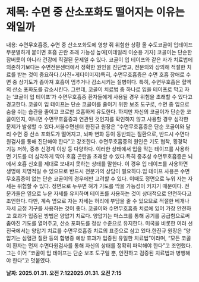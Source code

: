 # **제목: 수면 중 산소포화도 떨어지는 이유는 왜일까**

  내용: 수면무호흡증, 수면 중 산소포화도에 영향 줘 위험한 상황 올 수도코골이 입테이프 무분별하게 붙이면 호흡 곤란 초래 가능성 높여[이데일리 이순용 기자] 코골이는 단순한 잠버릇이 아니라 건강에 직결된 문제일 수 있다. 코골이 입 테이프와 같은 자가 치료법에 의존하기보다는 수면전문센터에서 정확한 원인을 진단받고, 전문의와 상의해 적절한 치료를 받는 것이 중요하다.(사진=게티이미지)특히, 수면무호흡증은 수면 호흡 장애로 수면 중 상기도가 좁아져 호흡이 멈추거나 감소시키는 질병이다. 특히, 수면무호흡은 혈액의 산소 포화도를 감소시킨다. 그런데, 코골이 치료법 중 하나로 입을 테이프로 막고 자는 ‘코골이 입 테이프’가 수면무호흡증 환자들에게 사용될 경우 위험을 초래할 수 있다고 경고한다. 코골이 입 테이프는 단순 코골이를 줄이기 위한 보조 도구로, 수면 중 입으로 숨을 쉬는 습관을 줄이고 코로만 호흡하게 유도한다. 하지만 자신의 코골이가 단순한 코골이인지, 아니면 수면무호흡증과 연관된 것인지를 확인하지 않고 사용할 경우 심각한 문제가 발생할 수 있다.서울수면센터 한진규 원장은 “수면무호흡증은 단순 코골이와 달리 수면 중 산소 포화도가 떨어지고, 뇌파 변화 등이 동반되는 질환으로, 반드시 수면다원검사를 통해 진단해야 한다”고 강조한다. 수면무호흡증의 원인은 기도 협착, 횡경막 기능 저하, 중추 신경계 이상 등 다양하다. 이러한 상태에서 입을 막는 테이프를 사용하면 기도를 더 심각하게 막아 호흡 곤란을 초래할 수 있다.특히 중추성 수면무호흡증은 뇌에서 호흡 신호를 제대로 보내지 못하는 상태를 말한다. 이 경우 입 테이프를 사용하면 생명에 치명적일 수 있으므로 반드시 전문가의 상담이 필요하다.입 테이프 사용은 수면무호흡증이 없는 단순 코골이의 경우에만 고려할 수 있다. 이때도 정면으로 누워 자는 자세는 위험할 수 있다. 정면으로 누우면 혀가 기도를 막을 가능성이 커지기 때문이다. 전문가들은 옆으로 누운 자세를 유지하며 테이프를 사용하는 것이 상대적으로 안전하다고 조언한다. 다만, 계속 옆으로 자는 자세는 허리에 부담을 줄 수 있으므로 적절한 베개나 자세 교정 기구를 사용하는 것이 좋다. 코골이와 수면무호흡증 치료에 있어 가장 안전하고 효과가 입증된 방법은 양압기 치료다. 양압기는 마스크를 통해 공기를 공급함으로써 좁아진 기도를 열어주고, 산소 포화도를 정상 수준으로 유지한다. 미국을 비롯한 여러 선진국에서는 양압기 치료를 수면무호흡증 치료의 표준으로 삼고 있다.한진규 원장은 “양압기는 심혈관 질환 등의 합병증 예방 효과가 입증된 유일한 치료법”이라며, “모든 코골이 환자는 먼저 수면다원검사를 통해 자신의 상태를 정확히 파악해야 한다”고 조언했다. 그는 이어 “코골이 입 테이프는 단순 보조 도구일 뿐, 안전하고 검증된 치료법과 병행해야 한다”고 덧붙였다.

  **날짜: 2025.01.31. 오전 7:122025.01.31. 오전 7:15**